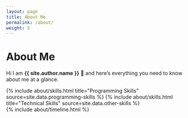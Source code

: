 ```yaml
---
layout: page
title: About Me
permalink: /about/
weight: 5
---
```


# **About Me**

Hi I am **{{ site.author.name }}** :robot: and here’s everything you need to know about me at a glance.<br>

<div class="row">
{% include about/skills.html title="Programming Skills" source=site.data.programming-skills %}
{% include about/skills.html title="Technical Skills" source=site.data.other-skills %}
</div>

<div class="row">
{% include about/timeline.html %}
</div>